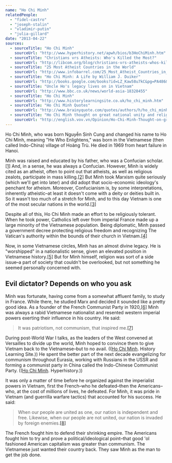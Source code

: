 ```yaml
---
name: "Ho Chi Minh"
relatedPeople:
  - "fidel-castro"
  - "joseph-stalin"
  - "vladimir-putin"
  - "julia-gillard"
date: "2013-04-22"
sources:
  - sourceTitle: "Ho Chi Minh"
    sourceUrl: "http://www.hyperhistory.net/apwh/bios/b3HoChiMinh.htm"
  - sourceTitle: "Christians vrs Atheists: Who's Killed the Most?"
    sourceUrl: "http://libcom.org/blog/christians-vrs-atheists-whos-killed-most-11022010"
  - sourceTitle: "25 Most Atheist Countries in the World"
    sourceUrl: "http://www.infobarrel.com/25_Most_Atheist_Countries_in_the_World"
  - sourceTitle: "Ho Chi Minh: A Life by William J. Duiker"
    sourceUrl: "http://books.google.com/books?id=LZ_Kaw58u7kC&pg=PA486&lpg=PA486&dq=ho+chi+minh+religious+policies&source=bl&ots=5u7wS2sXOu&sig=wrU5ybs26LNXFQgfCRKhynK7h2k&hl=en&sa=X&ei=2FpXUfyIMKjziwLX84B4&ved=0CEoQ6AEwBDgK#v=onepage&q=ho%20chi%20minh%20religious%20policies&f=false"
  - sourceTitle: "Uncle Ho's legacy lives on in Vietnam"
    sourceUrl: "http://www.bbc.co.uk/news/world-asia-18328455"
  - sourceTitle: "Ho Chi Minh"
    sourceUrl: "http://www.historylearningsite.co.uk/ho_chi_minh.htm"
  - sourceTitle: "Ho Chi Minh Quotes"
    sourceUrl: "http://www.brainyquote.com/quotes/authors/h/ho_chi_minh.html?vm=l"
  - sourceTitle: "Ho Chi Minh thought on great national unity and religions"
    sourceUrl: "http://english.vov.vn/Opinion/Ho-Chi-Minh-Thought-on-great-national-unity-and-religions/34666.vov"
---
```


Ho Chi Minh, who was born Nguyễn Sinh Cung and changed his name to Ho Chi Minh, meaning "He Who Enlightens," was born in the Vietnamese (then called Indo-China) village of Hoàng Trù. He died in 1969 from heart failure in Hanoi.

Minh was raised and educated by his father, who was a Confucian scholar.<a class="source-citation" href="#http://www.hyperhistory.net/apwh/bios/b3HoChiMinh.htm" title="Ho Chi Minh">[1]</a> And, in a sense, he was always a Confucian. However, Minh is widely cited as an atheist, often to point out that atheists, as well as religious zealots, participate in mass killing.<a class="source-citation" href="#http://libcom.org/blog/christians-vrs-atheists-whos-killed-most-11022010" title="Christians vrs Atheists: Who&apos;s Killed the Most?">[2]</a> But Minh took Marxism quite seriously (which we'll get into later) and did adopt that socio-economic ideology's penchant for atheism. Moreover, Confucianism is, by some interpretations, inherently atheistic–at least it doesn't come with a deity or deities built in. So it wasn't too much of a stretch for Minh, and to this day Vietnam is one of the most secular nations in the world.<a class="source-citation" href="#http://www.infobarrel.com/25_Most_Atheist_Countries_in_the_World" title="25 Most Atheist Countries in the World">[3]</a>

Despite all of this, Ho Chi Minh made an effort to be religiously tolerant. When he took power, Catholics left over from imperial France made up a large minority of the Vietnamese population. Being diplomatic, Minh passed a government decree protecting religious freedom and recognizing The Vatican's authority within the bounds of their church in Vietnam.<a class="source-citation" href="#http://books.google.com/books?id=LZ_Kaw58u7kC&pg=PA486&lpg=PA486&dq=ho+chi+minh+religious+policies&source=bl&ots=5u7wS2sXOu&sig=wrU5ybs26LNXFQgfCRKhynK7h2k&hl=en&sa=X&ei=2FpXUfyIMKjziwLX84B4&ved=0CEoQ6AEwBDgK#v=onepage&q=ho%20chi%20minh%20religious%20policies&f=false" title="Ho Chi Minh: A Life by William J. Duiker">[4]</a>

Now, in some Vietnamese circles, Minh has an almost divine legacy. He is "worshipped" in a nationalistic sense, given an elevated position in Vietnamese history.<a class="source-citation" href="#http://www.bbc.co.uk/news/world-asia-18328455" title="Uncle Ho&apos;s legacy lives on in Vietnam">[5]</a> But for Minh himself, religion was sort of a side issue–a part of society that couldn't be overlooked, but not something he seemed personally concerned with.


## Evil dictator? Depends on who you ask

Minh was fortunate, having come from a somewhat affluent family, to study in France. While there, he studied Marx and decided it sounded like a pretty good idea. As a founder of the French Communist Party in 1920,<a class="source-citation" href="#http://www.historylearningsite.co.uk/ho_chi_minh.htm" title="Ho Chi Minh">[6]</a> Minh was always a rabid Vietnamese nationalist and resented western imperial powers exerting their influence in his country. He said:

>It was patriotism, not communism, that inspired me.<a class="source-citation" href="#http://www.brainyquote.com/quotes/authors/h/ho_chi_minh.html?vm=l" title="Ho Chi Minh Quotes">[7]</a>

During post-World War I talks, as the leaders of the West convened at Versailles to divide up the world, Minh hoped to convince them to give Vietnam back to the Vietnamese–but to no avail. (([Ho Chi Minh](http://www.historylearningsite.co.uk/ho_chi_minh.htm). History Learning Site.)) He spent the better part of the next decade evangelizing for communism throughout Eurasia, working with Russians in the USSR and forming a communist party in China called the Indo-Chinese Communist Party. (([Ho Chi Minh](http://www.hyperhistory.net/apwh/bios/b3HoChiMinh.htm). Hyperhistory.))

It was only a matter of time before he organized against the imperialist powers in Vietnam, first the French–who he defeated–then the Americans–who, at the cost of millions of lives, he defeated. For Minh, it was pride in Vietnam (and guerrilla warfare tactics) that accounted for his success. He said:

>When our people are united as one, our nation is independent and free. Likewise, when our people are not united, our nation is invaded by foreign enemies.<a class="source-citation" href="#http://english.vov.vn/Opinion/Ho-Chi-Minh-Thought-on-great-national-unity-and-religions/34666.vov" title="Ho Chi Minh thought on great national unity and religions">[8]</a>

The French fought him to defend their shrinking empire. The Americans fought him to try and prove a political/ideological point–that good 'ol fashioned American capitalism was greater than communism. The Vietnamese just wanted their country back. They saw Minh as the man to get the job done.